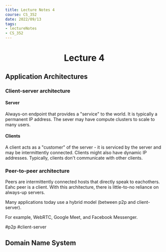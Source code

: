 ```yaml
---
title: Lecture Notes 4
course: CS_352
date: 2022/09/13
tags: 
- lectureNotes
- CS_352
---
```


<center><h1>Lecture 4</h1></center>

## Application Architectures
### Client-server architecture
#### Server
Always-on endpoint that provides a "service" to the world. It is typically a permanent IP address. The sever may have compute clusters to scale to many users.

#### Clients
A client acts as a "customer" of the server - it is serviced by the server and may be intermittently connected. Clients might also have dynamic IP addresses. Typically, clients don't communicate with other clients.

### Peer-to-peer architecture
Peers are intermittently connected hosts that directly speak to eachothers. Eahc peer is a client. With this architecture, there is little-to-no reliance on always-up servers.

Many applications today use a hybrid model (between p2p and client-server).

For example, WebRTC, Google Meet, and Facebook Messenger.

#p2p
#client-server
## Domain Name System
